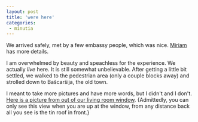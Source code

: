 ```yaml
---
layout: post
title: 'were here'
categories:
 - minutia
---
```


We arrived safely, met by a few embassy people, which was nice. <a href="miriam/">Miriam</a> has more details.



I am overwhelmed by beauty and speachless for the experience. We actually <em>live</em> here. It is still somewhat unbelievable. After getting a little bit settled, we walked to the pedestrian area (only a couple blocks away) and strolled down to Ba&scaron;car&scaron;ija, the old town. 



I meant to take more pictures and have more words, but I didn't and I don't. <a href="images/sarajevo/may_2003/panarama1_web.jpg">Here is a picture from out of our living room window</a>. {Admittedly, you can only see this view when you are up at the window, from any distance back all you see is the tin roof in front.}

